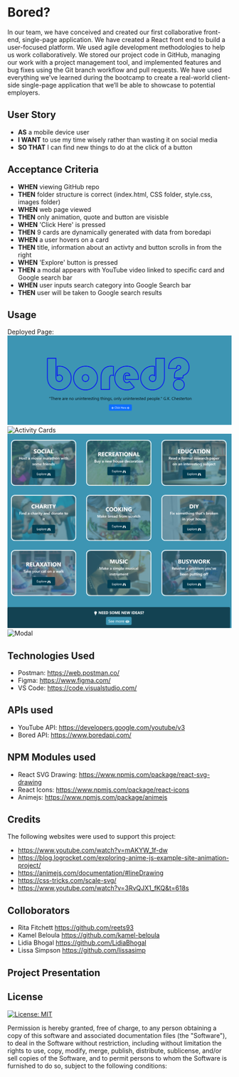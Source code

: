 # Bored?

In our team, we have conceived and created our first collaborative front-end, single-page application. We have created a React front end to build a user-focused platform. We used agile development methodologies to help us work collaboratively. We stored our project code in GitHub, managing our work with a project management tool, and implemented features and bug fixes using the Git branch workflow and pull requests. We have used everything we’ve learned during the bootcamp to create a real-world client-side single-page application that we’ll be able to showcase to potential employers. 

## User Story

- **AS** a mobile device user
- **I WANT** to use my time wisely rather than wasting it on social media
- **SO THAT** I can find new things to do at  the click of a button

## Acceptance Criteria

- **WHEN** viewing GitHub repo
- **THEN** folder structure is correct (index.html, CSS folder, style.css, images folder)
- **WHEN** web page viewed
- **THEN** only animation, quote and button are visisble
- **WHEN** 'Click Here' is pressed
- **THEN** 9 cards are dynamically generated with data from boredapi
- **WHEN** a user hovers on a card
- **THEN** title, information about an activty and button scrolls in from the right
- **WHEN** 'Explore' button is pressed
- **THEN** a modal appears with YouTube video linked to specific card and Google search bar
- **WHEN** user inputs search category into Google Search bar
- **THEN** user will be taken to Google search results

## Usage
Deployed Page: 
![Home Page](./src/assets/images/Home%20Page.PNG)
![Activity Cards](./src/assets/images/Cards.png)
![Hover Function](./src/assets/images/Hover%20Cards.png)
![Modal]()

## Technologies Used
- Postman: https://web.postman.co/
- Figma: https://www.figma.com/
- VS Code: https://code.visualstudio.com/

## APIs used
- YouTube API: https://developers.google.com/youtube/v3
- Bored API: https://www.boredapi.com/

## NPM Modules used
- React SVG Drawing: https://www.npmjs.com/package/react-svg-drawing
- React Icons: https://www.npmjs.com/package/react-icons
- Animejs: https://www.npmjs.com/package/animejs

## Credits
The following websites were used to support this project:
- https://www.youtube.com/watch?v=mAKYW_1f-dw
- https://blog.logrocket.com/exploring-anime-js-example-site-animation-project/
- https://animejs.com/documentation/#lineDrawing
- https://css-tricks.com/scale-svg/
- https://www.youtube.com/watch?v=3RvQJX1_fKQ&t=618s


## Colloborators
- Rita Fitchett https://github.com/reets93
- Kamel Beloula https://github.com/kamel-beloula
- Lidia Bhogal https://github.com/LidiaBhogal
- Lissa Simpson https://github.com/lissasimp

## Project Presentation


## License
[![License: MIT](https://img.shields.io/badge/License-MIT-yellow.svg)](https://opensource.org/licenses/MIT)

Permission is hereby granted, free of charge, to any person obtaining a copy of this software and associated documentation files (the "Software"), to deal in the Software without restriction, including without limitation the rights to use, copy, modify, merge, publish, distribute, sublicense, and/or sell copies of the Software, and to permit persons to whom the Software is furnished to do so, subject to the following conditions:

